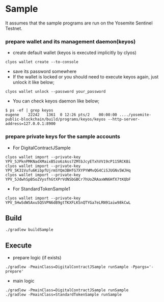 # Sample

It assumes that the sample programs are run on the Yosemite Sentinel Testnet.


### prepare wallet and its management daemon(keyos)
* create default wallet (keyos is executed implicitly by clyos)
```shell
clyos wallet create --to-console
```
* save its password somewhere
* If the wallet is locked or you should need to execute keyos again, just unlock it like below;
```
clyos wallet unlock --password your_password
```
* You can check keyos daemon like below;
```shell
$ ps -ef | grep keyos
eugene    22242   1361  0 12:26 pts/2    00:00:00 ..../yosemite-public-blockchain/build/programs/keyos/keyos --http-server-address=127.0.0.1:8900
```

### prepare private keys for the sample accounts
* For DigitalContractJSample
```
clyos wallet import --private-key YPV_5JPknPMKNadXMaixB5zo6zAss7ZMtbJcyETxhVV19cP115RCKBi
clyos wallet import --private-key YPV_5K31Vufu6KibpfUjrmSYQm3BHfG7XYPYWMvQG4CiSJUGNv5WJHq
clyos wallet import --private-key YPV_5JdwhSpBSoZVysfhGtXPrVdNSbGBCr7hUoZRAaxWN6HfX7tKQbF
```
* For StandardTokenSample1
```
clyos wallet import --private-key YPV_5HwSdWSAxu5QSVPN6dB9gtTKXFLKSnQTYGa7eLRN91aiw98kCwL
```

## Build
```
./gradlew buildSample
```

## Execute
* prepare logic (if exists)
```shell
./gradlew -PmainClass=DigitalContractJSample runSample -Ppargs='-prepare'
```

* main logic
```shell
./gradlew -PmainClass=DigitalContractJSample runSample
./gradlew -PmainClass=StandardTokenSample runSample
```
